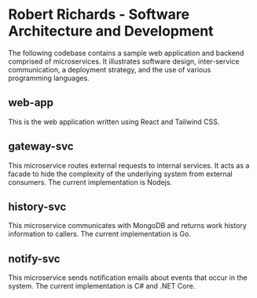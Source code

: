 # Robert Richards - Software Architecture and Development

The following codebase contains a sample web application and backend comprised of microservices. It illustrates software design, inter-service communication, a deployment strategy, and the use of various programming languages.

## web-app

This is the web application written using React and Tailwind CSS.

## gateway-svc

This microservice routes external requests to internal services. It acts as a facade to hide the complexity of the underlying system from external consumers. The current implementation is Nodejs.

## history-svc

This microservice communicates with MongoDB and returns work history information to callers. The current implementation is Go.

## notify-svc

This microservice sends notification emails about events that occur in the system. The current implementation is C# and .NET Core.
